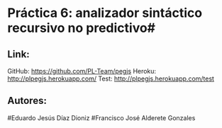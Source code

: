 # Práctica 6: analizador sintáctico recursivo no predictivo#
## Link: ##
GitHub: https://github.com/PL-Team/pegjs
Heroku: http://plpegjs.herokuapp.com/
Test:	http://plpegjs.herokuapp.com/test
## Autores: ##
#Eduardo Jesús Díaz Dioniz
#Francisco José Alderete Gonzales
